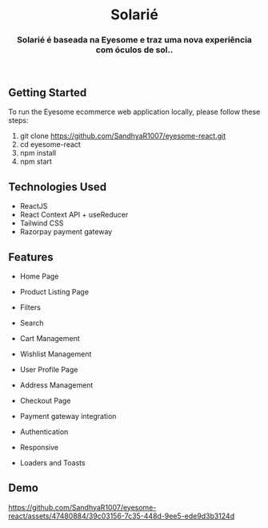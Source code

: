 # <h1 align="center"> Solarié </h1>
<h3 align="center">Solarié é baseada na Eyesome e traz uma nova experiência com óculos de sol..</h3>
<br/>

## Getting Started

To run the Eyesome ecommerce web application locally, please follow these steps:

1. git clone https://github.com/SandhyaR1007/eyesome-react.git
2. cd eyesome-react
3. npm install
4. npm start

## Technologies Used

- ReactJS
- React Context API + useReducer
- Tailwind CSS
- Razorpay payment gateway

## Features

- Home Page

- Product Listing Page

- Filters
- Search

- Cart Management

- Wishlist Management

- User Profile Page
- Address Management

- Checkout Page
- Payment gateway integration

- Authentication

- Responsive

- Loaders and Toasts

## Demo


https://github.com/SandhyaR1007/eyesome-react/assets/47480884/39c03156-7c35-448d-9ee5-ede9d3b3124d

